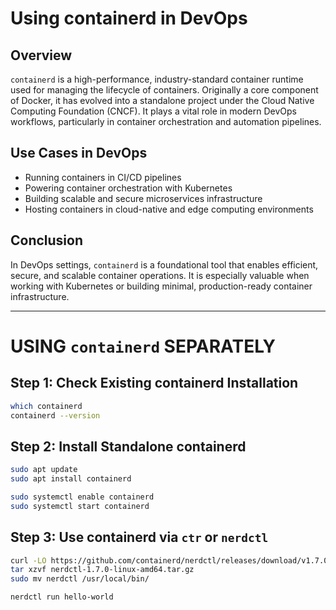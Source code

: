 # Using containerd in DevOps

## Overview
`containerd` is a high-performance, industry-standard container runtime used for managing the lifecycle of containers. Originally a core component of Docker, it has evolved into a standalone project under the Cloud Native Computing Foundation (CNCF). It plays a vital role in modern DevOps workflows, particularly in container orchestration and automation pipelines.

## Use Cases in DevOps
- Running containers in CI/CD pipelines  
- Powering container orchestration with Kubernetes  
- Building scalable and secure microservices infrastructure  
- Hosting containers in cloud-native and edge computing environments  

## Conclusion
In DevOps settings, `containerd` is a foundational tool that enables efficient, secure, and scalable container operations. It is especially valuable when working with Kubernetes or building minimal, production-ready container infrastructure.

---

# USING `containerd` SEPARATELY

## Step 1: Check Existing containerd Installation
```bash
which containerd
containerd --version
```

## Step 2: Install Standalone containerd
```bash
sudo apt update
sudo apt install containerd

sudo systemctl enable containerd
sudo systemctl start containerd
```

## Step 3: Use containerd via `ctr` or `nerdctl`
```bash
curl -LO https://github.com/containerd/nerdctl/releases/download/v1.7.0/nerdctl-1.7.0-linux-amd64.tar.gz
tar xzvf nerdctl-1.7.0-linux-amd64.tar.gz
sudo mv nerdctl /usr/local/bin/

nerdctl run hello-world
```
